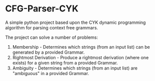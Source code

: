 # CFG-Parser-CYK
A simple python project based upon the CYK dynamic programming algorithm for parsing context free grammars.

The project can solve a number of problems:
1. Membership - Determines which strings (from an input list) can be generated by a provided Grammar.
2. Rightmost Derivation - Produce a rightmost derivation (where one exists) for a given string from a provided Grammar.
3. Ambiguity - Determines which strings (from an input list) are "ambiguous" in a provided Grammar.
